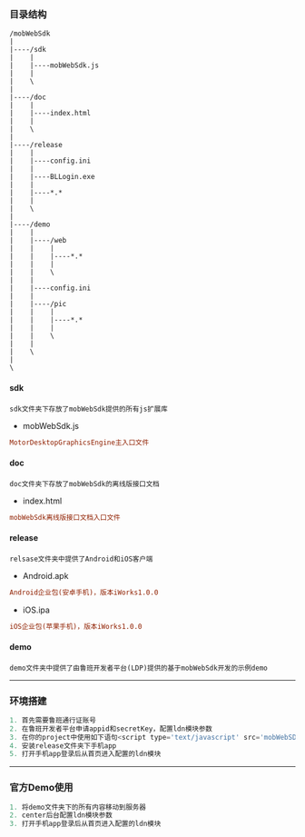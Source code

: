 ### 目录结构

```
/mobWebSdk
|
|----/sdk
|    |
|    |----mobWebSdk.js
|    |
|    \
|
|----/doc
|    |
|    |----index.html
|    |
|    \
|
|----/release
|    |
|    |----config.ini
|    |
|    |----BLLogin.exe
|    |
|    |----*.*
|    |
|    \
|
|----/demo
|    |
|    |----/web
|    |    |
|    |    |----*.*
|    |    |
|    |    \
|    |
|    |----config.ini
|    |
|    |----/pic
|    |    |
|    |    |----*.*
|    |    |
|    |    \
|    |
|    \
|
\
```
#### sdk
    sdk文件夹下存放了mobWebSdk提供的所有js扩展库

- mobWebSdk.js

```ini
MotorDesktopGraphicsEngine主入口文件
```
#### doc
    doc文件夹下存放了mobWebSdk的离线版接口文档

- index.html

```ini
mobWebSdk离线版接口文档入口文件
```

#### release
    relsase文件夹中提供了Android和iOS客户端

- Android.apk

```ini
Android企业包(安卓手机)，版本iWorks1.0.0
```
- iOS.ipa

```ini
iOS企业包(苹果手机)，版本iWorks1.0.0
```

#### demo
    demo文件夹中提供了由鲁班开发者平台(LDP)提供的基于mobWebSdk开发的示例demo

---
### 环境搭建

```javascript
1. 首先需要鲁班通行证账号
2. 在鲁班开发者平台申请appid和secretKey，配置ldn模块参数
3. 在你的project中使用如下语句<script type='text/javascript' src='mobWebSDK.js'></script>将sdk库引入到你的project中
4. 安装release文件夹下手机app
5. 打开手机app登录后从首页进入配置的ldn模块
```

---
### 官方Demo使用

```javascript
1. 将demo文件夹下的所有内容移动到服务器
2. center后台配置ldn模块参数
3. 打开手机app登录后从首页进入配置的ldn模块
```



